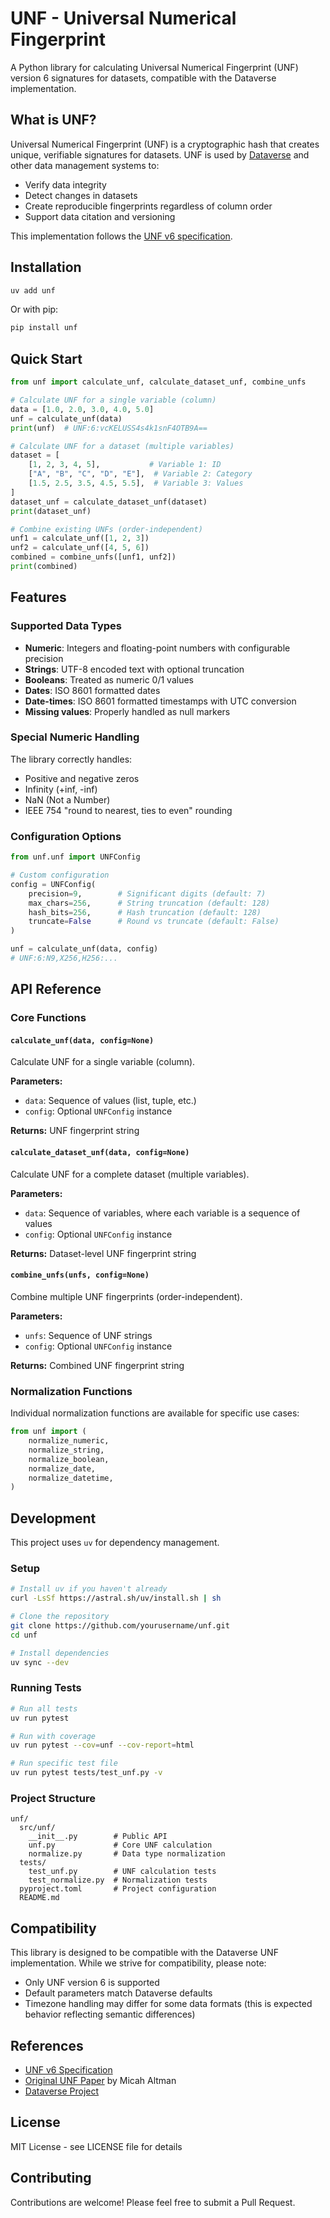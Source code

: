# UNF - Universal Numerical Fingerprint

A Python library for calculating Universal Numerical Fingerprint (UNF) version 6 signatures for datasets, compatible with the Dataverse implementation.

## What is UNF?

Universal Numerical Fingerprint (UNF) is a cryptographic hash that creates unique, verifiable signatures for datasets. UNF is used by [Dataverse](https://dataverse.org/) and other data management systems to:

- Verify data integrity
- Detect changes in datasets
- Create reproducible fingerprints regardless of column order
- Support data citation and versioning

This implementation follows the [UNF v6 specification](https://guides.dataverse.org/en/latest/developers/unf/unf-v6.html).

## Installation

```bash
uv add unf
```

Or with pip:

```bash
pip install unf
```

## Quick Start

```python
from unf import calculate_unf, calculate_dataset_unf, combine_unfs

# Calculate UNF for a single variable (column)
data = [1.0, 2.0, 3.0, 4.0, 5.0]
unf = calculate_unf(data)
print(unf)  # UNF:6:vcKELUSS4s4k1snF4OTB9A==

# Calculate UNF for a dataset (multiple variables)
dataset = [
    [1, 2, 3, 4, 5],           # Variable 1: ID
    ["A", "B", "C", "D", "E"],  # Variable 2: Category
    [1.5, 2.5, 3.5, 4.5, 5.5],  # Variable 3: Values
]
dataset_unf = calculate_dataset_unf(dataset)
print(dataset_unf)

# Combine existing UNFs (order-independent)
unf1 = calculate_unf([1, 2, 3])
unf2 = calculate_unf([4, 5, 6])
combined = combine_unfs([unf1, unf2])
print(combined)
```

## Features

### Supported Data Types

- **Numeric**: Integers and floating-point numbers with configurable precision
- **Strings**: UTF-8 encoded text with optional truncation
- **Booleans**: Treated as numeric 0/1 values
- **Dates**: ISO 8601 formatted dates
- **Date-times**: ISO 8601 formatted timestamps with UTC conversion
- **Missing values**: Properly handled as null markers

### Special Numeric Handling

The library correctly handles:
- Positive and negative zeros
- Infinity (+inf, -inf)
- NaN (Not a Number)
- IEEE 754 "round to nearest, ties to even" rounding

### Configuration Options

```python
from unf.unf import UNFConfig

# Custom configuration
config = UNFConfig(
    precision=9,        # Significant digits (default: 7)
    max_chars=256,      # String truncation (default: 128)
    hash_bits=256,      # Hash truncation (default: 128)
    truncate=False      # Round vs truncate (default: False)
)

unf = calculate_unf(data, config)
# UNF:6:N9,X256,H256:...
```

## API Reference

### Core Functions

#### `calculate_unf(data, config=None)`

Calculate UNF for a single variable (column).

**Parameters:**
- `data`: Sequence of values (list, tuple, etc.)
- `config`: Optional `UNFConfig` instance

**Returns:** UNF fingerprint string

#### `calculate_dataset_unf(data, config=None)`

Calculate UNF for a complete dataset (multiple variables).

**Parameters:**
- `data`: Sequence of variables, where each variable is a sequence of values
- `config`: Optional `UNFConfig` instance

**Returns:** Dataset-level UNF fingerprint string

#### `combine_unfs(unfs, config=None)`

Combine multiple UNF fingerprints (order-independent).

**Parameters:**
- `unfs`: Sequence of UNF strings
- `config`: Optional `UNFConfig` instance

**Returns:** Combined UNF fingerprint string

### Normalization Functions

Individual normalization functions are available for specific use cases:

```python
from unf import (
    normalize_numeric,
    normalize_string,
    normalize_boolean,
    normalize_date,
    normalize_datetime,
)
```

## Development

This project uses `uv` for dependency management.

### Setup

```bash
# Install uv if you haven't already
curl -LsSf https://astral.sh/uv/install.sh | sh

# Clone the repository
git clone https://github.com/yourusername/unf.git
cd unf

# Install dependencies
uv sync --dev
```

### Running Tests

```bash
# Run all tests
uv run pytest

# Run with coverage
uv run pytest --cov=unf --cov-report=html

# Run specific test file
uv run pytest tests/test_unf.py -v
```

### Project Structure

```
unf/
  src/unf/
    __init__.py        # Public API
    unf.py             # Core UNF calculation
    normalize.py       # Data type normalization
  tests/
    test_unf.py        # UNF calculation tests
    test_normalize.py  # Normalization tests
  pyproject.toml       # Project configuration
  README.md
```

## Compatibility

This library is designed to be compatible with the Dataverse UNF implementation. While we strive for compatibility, please note:

- Only UNF version 6 is supported
- Default parameters match Dataverse defaults
- Timezone handling may differ for some data formats (this is expected behavior reflecting semantic differences)

## References

- [UNF v6 Specification](https://guides.dataverse.org/en/latest/developers/unf/unf-v6.html)
- [Original UNF Paper](https://www.mitpressjournals.org/doi/abs/10.1162/08989400360925386) by Micah Altman
- [Dataverse Project](https://dataverse.org/)

## License

MIT License - see LICENSE file for details

## Contributing

Contributions are welcome! Please feel free to submit a Pull Request.
